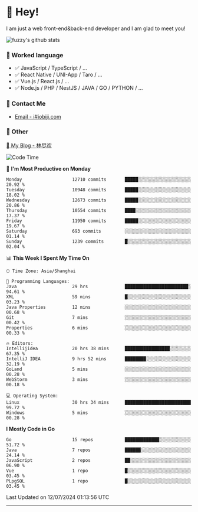 # 👋 Hey!

I am just a web front-end&back-end developer and I am glad to meet you!

![fuzzy's github stats](https://github-readme-stats.vercel.app/api?username=JaydenForYou&&show_icons=true&&title_color=1abc9c&&icon_color=1abc9c)


### 📝 Worked language

- ✅ JavaScript / TypeScript / ...
- ✅ React Native / UNI-App / Taro / ...
- ✅ Vue.js / React.js / ...
- ✅ Node.js / PHP / NestJS / JAVA / GO / PYTHON / ...

### 📮 Contact Me

- [Email - i#iobiji.com](mailto:i@iobiji.com)


### 🤪 Other

[📌 My Blog - 林尽欢](https://iobiji.com)

<!--START_SECTION:waka-->
![Code Time](http://img.shields.io/badge/Code%20Time-810%20hrs%2029%20mins-blue)

📅 **I'm Most Productive on Monday** 

```text
Monday                   12710 commits       █████░░░░░░░░░░░░░░░░░░░░   20.92 % 
Tuesday                  10948 commits       █████░░░░░░░░░░░░░░░░░░░░   18.02 % 
Wednesday                12673 commits       █████░░░░░░░░░░░░░░░░░░░░   20.86 % 
Thursday                 10554 commits       ████░░░░░░░░░░░░░░░░░░░░░   17.37 % 
Friday                   11950 commits       █████░░░░░░░░░░░░░░░░░░░░   19.67 % 
Saturday                 693 commits         ░░░░░░░░░░░░░░░░░░░░░░░░░   01.14 % 
Sunday                   1239 commits        █░░░░░░░░░░░░░░░░░░░░░░░░   02.04 % 
```


📊 **This Week I Spent My Time On** 

```text
🕑︎ Time Zone: Asia/Shanghai

💬 Programming Languages: 
Java                     29 hrs              ████████████████████████░   94.61 % 
XML                      59 mins             █░░░░░░░░░░░░░░░░░░░░░░░░   03.23 % 
Java Properties          12 mins             ░░░░░░░░░░░░░░░░░░░░░░░░░   00.68 % 
Git                      7 mins              ░░░░░░░░░░░░░░░░░░░░░░░░░   00.42 % 
Properties               6 mins              ░░░░░░░░░░░░░░░░░░░░░░░░░   00.33 % 

🔥 Editors: 
Intellijidea             20 hrs 38 mins      █████████████████░░░░░░░░   67.35 % 
IntelliJ IDEA            9 hrs 52 mins       ████████░░░░░░░░░░░░░░░░░   32.19 % 
GoLand                   5 mins              ░░░░░░░░░░░░░░░░░░░░░░░░░   00.28 % 
WebStorm                 3 mins              ░░░░░░░░░░░░░░░░░░░░░░░░░   00.18 % 

💻 Operating System: 
Linux                    30 hrs 34 mins      █████████████████████████   99.72 % 
Windows                  5 mins              ░░░░░░░░░░░░░░░░░░░░░░░░░   00.28 % 
```

**I Mostly Code in Go** 

```text
Go                       15 repos            █████████████░░░░░░░░░░░░   51.72 % 
Java                     7 repos             ██████░░░░░░░░░░░░░░░░░░░   24.14 % 
JavaScript               2 repos             ██░░░░░░░░░░░░░░░░░░░░░░░   06.90 % 
Vue                      1 repo              █░░░░░░░░░░░░░░░░░░░░░░░░   03.45 % 
PLpgSQL                  1 repo              █░░░░░░░░░░░░░░░░░░░░░░░░   03.45 % 
```




 Last Updated on 12/07/2024 01:13:56 UTC
<!--END_SECTION:waka-->
---
